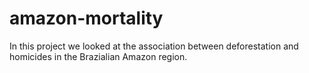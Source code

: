 # amazon-mortality
In this project we looked at the association between deforestation and homicides in the Brazialian Amazon region.
